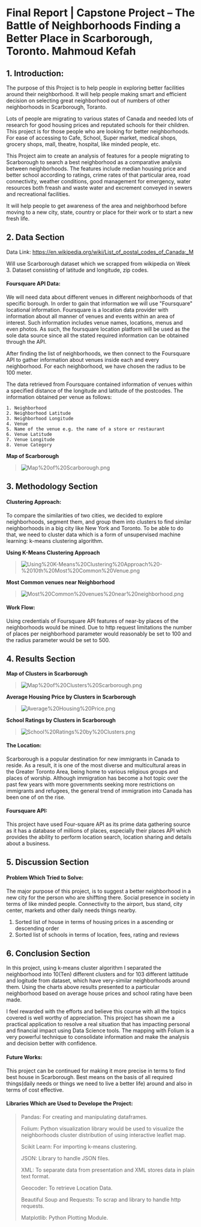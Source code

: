 # Final Report | Capstone Project – The Battle of Neighborhoods  Finding a Better Place in Scarborough, Toronto. Mahmoud Kefah 
## 1. Introduction:

The purpose of this Project is to help people in exploring better facilities around their neighborhood. It will help people making smart and efficient decision on selecting great neighborhood out of numbers of other neighborhoods in Scarborough, Toranto.

Lots of people are migrating to various states of Canada and needed lots of research for good housing prices and reputated schools for their children. This project is for those people who are looking for better neighborhoods. For ease of accessing to Cafe, School, Super market, medical shops, grocery shops, mall, theatre, hospital, like minded people, etc.

This Project aim to create an analysis of features for a people migrating to Scarborough to search a best neighborhood as a comparative analysis between neighborhoods. The features include median housing price and better school according to ratings, crime rates of that particular area, road connectivity, weather conditions, good management for emergency, water resources both freash and waste water and excrement conveyed in sewers and recreational facilities. 

It will help people to get awareness of the area and neighborhood before moving to a new city, state, country or place for their work or to start a new fresh life.



## 2. Data Section

Data Link: https://en.wikipedia.org/wiki/List_of_postal_codes_of_Canada:_M 

Will use Scarborough dataset which we scrapped from wikipedia on Week 3. Dataset consisting of latitude and longitude, zip codes.


#### Foursquare API Data:

We will need data about different venues in different neighborhoods of that specific borough. 
In order to gain that information we will use "Foursquare" locational information. Foursquare is a location data provider with information about all manner of venues and events within an area of interest. Such information includes venue names, locations, menus and even photos. As such, the foursquare location platform will be used as the sole data source since all the stated required information can be obtained through the API. 

After finding the list of neighborhoods, we then connect to the Foursquare API to gather information about venues inside each and every neighborhood. For each neighborhood, we have chosen the radius to be 100 meter.

The data retrieved from Foursquare contained information of venues within a specified distance of the longitude and latitude of the postcodes. The information obtained per venue as follows:

    1. Neighborhood
    2. Neighborhood Latitude
    3. Neighborhood Longitude
    4. Venue
    5. Name of the venue e.g. the name of a store or restaurant
    6. Venue Latitude
    7. Venue Longitude
    8. Venue Category
    
**Map of Scarborough**
> ![Map%20of%20Scarborough.png](attachment:Map%20of%20Scarborough.png)



## 3. Methodology Section

#### Clustering Approach:
To compare the similarities of two cities, we decided to explore neighborhoods, segment them, and group them into clusters to find similar neighborhoods in a big city like New York and Toronto. To be able to do that, we need to cluster data which is a form of unsupervised machine learning: k-means clustering algorithm.

**Using K-Means Clustering Approach**
> ![Using%20K-Means%20Clustering%20Approach%20-%2010th%20Most%20Common%20Venue.png](attachment:Using%20K-Means%20Clustering%20Approach%20-%2010th%20Most%20Common%20Venue.png)



**Most Common venues near Neighborhood**
> ![Most%20Common%20venues%20near%20neighborhood.png](attachment:Most%20Common%20venues%20near%20neighborhood.png)



#### Work Flow:
Using credentials of Foursquare API features of near-by places of the neighborhoods would be mined. Due to http request limitations the number of places per neighborhood parameter would reasonably be set to 100 and the radius parameter would be set to 500.



## 4. Results Section

**Map of Clusters in Scarborough**
> ![Map%20of%20Clusters%20Scarborough.png](attachment:Map%20of%20Clusters%20Scarborough.png)



**Average Housing Price by Clusters in Scarborough**
> ![Average%20Housing%20Price.png](attachment:Average%20Housing%20Price.png)



**School Ratings by Clusters in Scarborough**
> ![School%20Ratings%20by%20Clusters.png](attachment:School%20Ratings%20by%20Clusters.png)



#### The Location:
Scarborough is a popular destination for new immigrants in Canada to reside. As a result, it is one of the most diverse and multicultural areas in the Greater Toronto Area, being home to various religious groups and places of worship. Although immigration has become a hot topic over the past few years with more governments seeking more restrictions on immigrants and refugees, the general trend of immigration into Canada has been one of on the rise.

#### Foursquare API:
This project have used Four-square API as its prime data gathering source as it has a database of millions of places, especially their places API which provides the ability to perform location search, location sharing and details about a business.



## 5. Discussion Section

#### Problem Which Tried to Solve:
The major purpose of this project, is to suggest a better neighborhood in a new city for the person who are shiffting there. Social presence in society in terms of like minded people. Connectivity to the airport, bus stand, city center, markets and other daily needs things nearby.

1. Sorted list of house in terms of housing prices in a ascending or descending order
2. Sorted list of schools in terms of location, fees, rating and reviews



## 6. Conclusion Section

In this project, using k-means cluster algorithm I separated the neighborhood into 10(Ten) different clusters and for 103 different lattitude and logitude from dataset, which have very-similar neighborhoods around them. Using the charts above results presented to a particular neighborhood based on average house prices and school rating have been made.

I feel rewarded with the efforts and believe this course with all the topics covered is well worthy of appreciation.
This project has shown me a practical application to resolve a real situation that has impacting personal and financial impact using Data Science tools.
The mapping with Folium is a very powerful technique to consolidate information and make the analysis and decision better with confidence.


#### Future Works:
This project can be continued for making it more precise in terms to find best house in Scarborough. Best means on the basis of all required things(daily needs or things we need to live a better life) around and also in terms of cost effective. 


#### Libraries Which are Used to Develope the Project:

> Pandas: For creating and manipulating dataframes.
>
> Folium: Python visualization library would be used to visualize the neighborhoods cluster distribution of using interactive leaflet map.
> 
> Scikit Learn: For importing k-means clustering.
>
> JSON: Library to handle JSON files.
>
> XML: To separate data from presentation and XML stores data in plain text format.
> 
> Geocoder: To retrieve Location Data.
> 
> Beautiful Soup and Requests: To scrap and library to handle http requests.
> 
> Matplotlib: Python Plotting Module.
